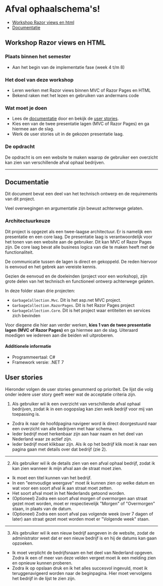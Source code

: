 # Afval ophaalschema's!

- [Workshop Razor views en html](#workshop-razor-views-en-html)
- [Documentatie](#documentatie)

## Workshop Razor views en HTML

### Plaats binnen het semester

- Aan het begin van de implementatie fase (week 4 t/m 8)

### Het doel van deze workshop

- Leren werken met Razor views binnen MVC of Razor Pages en HTML
- Bekend raken met het lezen en gebruiken van andermans code

### Wat moet je doen

- Lees de [documentatie](#documentatie) door en bekijk de [user stories](#user-stories).
- Kies een van de twee presentatie lagen (MVC of Razor Pages) en ga hiermee aan de slag.
- Werk de user stories uit in de gekozen presentatie laag.

### De opdracht

De opdracht is om een website te maken waarop de gebruiker een overzicht kan zien van verschillende afval ophaal bedrijven.

---

## Documentatie

Dit document bevat een deel van het technisch ontwerp en de requirements van dit project.

Veel overwegingen en argumentatie zijn bewust achterwege gelaten.

### Architectuurkeuze

Dit project is opgezet als een twee-laagse architectuur. Er is namelijk een presentatie en een core laag. 
De presentatie laag is verantwoordelijk voor het tonen van een website aan de gebruiker. Dit kan MVC of Razor Pages zijn.
De core laag bevat alle business logica van die te maken heeft met de functionaliteit.

De communicatie tussen de lagen is direct en gekoppeld. De reden hiervoor is eenvoud en het gebrek aan vereiste kennis. 

Gezien de eenvoud en de doeleinden (project voor een workshop), zijn grote delen van het technisch en functioneel ontwerp achterwege gelaten.

In deze folder staan drie projecten:
 - `GarbageCollection.Mvc`. Dit is het asp.net MVC project.
 - `GarbageCollection.RazorPages`. Dit is het Razor Pages project
 - `GarbageCollection.Core`. Dit is het project waar entiteiten en services zich bevinden

Voor diegene die hier aan verder werken, **kies 1 van de twee presentatie lagen (MVC of Razor Pages)** en ga hiermee aan de slag.
Uiteraard moedigen we iedereen aan die beiden wil uitproberen.

#### Additionele informatie

- Programmeertaal: C#
- Framework versie: .NET 7


## User stories

Hieronder volgen de user stories genummerd op prioriteit. De lijst die volg onder iedere user story geeft weer wat de acceptatie criteria zijn.

1. Als gebruiker wil ik een overzicht van verschillende afval ophaal bedrijven, zodat ik in een oogopslag kan zien welk bedrijf voor mij van toepassing is.

- Zodra ik naar de hoofdpagina navigeer word ik direct doorgestuurd naar een overzicht van alle bedrijven met haar schema.
- Ieder bedrijf moet herkenbaar zijn aan haar naam en het deel van Nederland waar ze actief zijn.
- Ieder bedrijf moet klikbaar zijn. Als ik op het bedrijf klik moet ik naar een pagina gaan met details over dat bedrijf (zie 2).

--- 

2. Als gebruiker wil ik de details zien van een afval ophaal bedrijf, zodat ik kan zien wanneer ik mijn afval aan de straat moet zien.

- Ik moet een titel kunnen van het bedrijf.
- In een "eenvoudige weergave" moet ik kunnen zien op welke datum en wat voor een soort afval ik aan straat moet zetten.
- Het soort afval moet in het Nederlands getoond worden.
- (Optioneel) Zodra een soort afval morgen of overmorgen aan straat gezet moet worden, moet er respectievelijk "Morgen" of "Overmorgen" staan, in plaats van de datum.
- (Optioneel) Zodra een soort afval pas volgende week (over 7 dagen of later) aan straat gezet moet worden moet er "Volgende week" staan.

---

3. Als gebruiker wil ik een nieuw bedrijf aangeven in de website, zodat de administrator weet dat er een nieuw bedrijf is en hij de datums kan gaan opzoeken.

- Ik moet verplicht de bedrijfsnaam en het deel van Nederland opgeven. Zodra ik een of meer van deze velden vergeet moet ik een melding zien en opnieuw kunnen proberen.
- Zodra ik op opslaan druk en ik het alles succesvol ingevuld, moet ik teruggenavigeerd worden naar de beginpagina. Hier moet vervolgens het bedrijf in de lijst te zien zijn.



